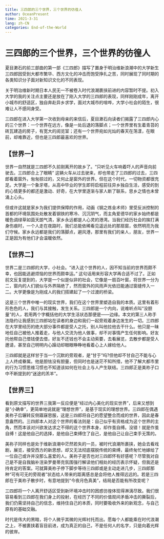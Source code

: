 ```yaml
---
title: 三四郎的三个世界，三个世界的彷徨人
author: OceanPresent
time: 2021-3-31
lang: zh-CN
categories: End-of-the-World
---
```


# 三四郎的三个世界，三个世界的彷徨人

夏目漱石的前三部曲的第一部《三四郎》描写了置身于明治维新浪潮中的大学新生三四郎因受到大都市繁华、西方文化的冲击而饱受挣扎之苦，同时展现了同时期的各类知识分子面对新知识文化的不同表现。

关于明治维新时期日本人民无一不被卷入时代浪潮裹挟前进的内容暂时不提。初入大学的我的关注点主要还是放在了刚入大学的三四郎的表现，同样刚刚成年，离开小城市的舒适区，独自奔赴异乡求学，面对大城市的喧哗，大学小社会的陌生，很难让人不感同身受。

三四郎在进入大学第一次收到母亲的来信后，夏目漱石向读者们揭露了三四郎内心的三个世界：一个世界在远方，像是一处后退的落脚点；一个世界里有生着青苔的砖瓦建造的房子，有宽大的阅览室；还有一个世界宛如光灿的春天在荡漾，在眼前，却难靠近，但也是三四郎最喜欢的世界。

## 【世界一】

世界一自然就是三四郎不久前刚离开的故乡了。“只听见火车响着吓人的声音向前驶去。三四郎合上了眼睛” 这辆火车从过去驶来，却也带走了三四郎的过去，三四郎看着窗外，匆匆掠过的，又何止是窗外的世界。但在这个时代，一切物资都很充足。大学是一个象牙塔，从高中毕业的学生即将启程前往异乡独自生活，感受的到的心情更多的都还是激动、好奇，在大学里逐渐与家人断了联系，思乡之情也未曾涌上心头。

但或许这就是家乡为我们提供保障的作用，动画《钢之炼金术师》里受反派控制的首都的环境氛围处处散发着钢铁的寒冷、沉沉阴气，而主角爱德华的家乡始终都是暖色调绿草如茵天朗气清，家乡永远都是人心灵的港湾。当我们经历社会的挨打满身伤痕时，一个人走在夜路时，我们总能依稀看见遥远处的那扇窗，依然明亮为我们守候。家乡永远都是我们的落脚点，避风港，那里有我们的亲人，朋友，世界一正是因为有他们才会温暖依然。

## 【世界二】

世界二是三四郎的大学，小社会。“进入这个世界的人，因不知当前的世界而颇不幸，也因能逃避烦恼的世界而颇幸运。” 这句话用来形容大学再合适不过了。正如前文反复提到的，大学是一个似是似非的社会，它像是一扇百叶窗，将世界一分为二，窗内的人们貌似与外界隔绝了，然而窗外的风雨声光依旧能通过窗缝传入一二。大学更像是为刚成人的我们搭建起了一个过渡的桥梁。

这是三个世界中唯一的现实世界，我们在这个世界里塑造自我的本质。这里有着形形色色的人，我们与其接触，发生关系。三四郎是一个内向，说难听点叫“没胆量”的人，若用两个字概括他的大学生活状态那便是——边缘。本文的第三人称手法隐约让我感到三四郎站在读者的身边和我们一起旁观着身边发生的一切。三四郎在大学里经历的绝大部分事件都是受人之托，别人叫他拉他去干什么。他只是一昧地任自己被他人推着走，与他人交流为他人做事，却不对事情产生任何影响。好友托他帮自己借钱便去借，好友不还钱也不会主动索要，去看展览，去散步都是受人邀请，甚至自己明明内心躁动却眼眼睁睁地看着心上人嫁给他人。

三四郎就是这样甘于当一个沉默的旁观者，是“甘于”吗?但他却不甘自己不能与心上人终成眷属。他是胆怯没有胆量，但同时也是迷茫不知所措，他不了解大都市里的行为习惯思维习惯也不知道该如何在社会上与人产生联结。三四郎正是美祢子口中不断提到的“迷途的羔羊”。

## 【世界三】

看到原文描写的世界三我第一反应便是“经过内心美化的现实世界”，后来又想到是“小确幸”，更简单地说就是“理想世界”，是基于现实的理想世界。三四郎在偶遇美祢子后辗转反侧寤寐思服，这是三四郎将自己的愿望整合而成的世界，因此是春意盎然的。三四郎本人对这个世界的看法则是：自己似乎有资格成为这个世界的主角，然而本该对兴欲发达求之不得的这个世界本身，却作茧自缚。没错！就是作茧自缚！这是他自己的选择，是他自己束缚住了自己，是他自己让自己束手无策的。

美祢子同样也是处于维新浪潮中茫然若失的一员，被时代浪潮所裹挟，她会去看戏剧，展览，接受西方的新思想，却又无法彻底摆脱传统的束缚，最终匆忙地嫁给了一位自己或许并没那么喜爱的人。美祢子是否也对三四郎怀有好感呢？尽管我对自己是不是自我脑补渲染罗曼蒂克氛围强行解读他们相处的经历表示怀疑，但我还是持肯定的答案。可就算美祢子停下脚步等待三四郎或是主动走进几步，三四郎那种“可有可无的旁观者”状态给人带来的距离感总是会将他人推得远远的。若是三四郎在于美祢子散步时，有意地提到“今夜月色真美”，结局是否能有所改变呢？

三四郎将一个人离开舒适区受到新环境冲击时的困惑彷徨体现得淋漓尽致。我们很容易看到三四郎在我们身上的投射，在经历了不同的价值观间矛盾冲击的撕裂后，我们仍需坚持自己的信念，维持住自己的本质，同时要吸收外来的新观念，与自己原有的基础交融。

时代是伟大的黑暗，将个人微乎其微的光辉衬托而出。愿每个人都能乘在时代浪潮之上，不被裹挟着盲目前进，成为真正的自己，不是任何人的名字，只是向着光辉的彼岸。
